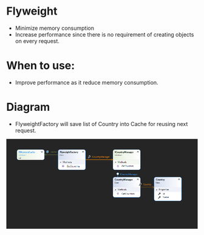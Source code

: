 # Flyweight
- Minimize memory consumption
- Increase performance since there is no requirement of creating objects on every request.

# When to use: 
- Improve performance as it reduce memory consumption.

# Diagram
- FlyweightFactory will save list of Country into Cache for reusing next request.

![CompositeDesignPattern](https://github.com/nghianguyendev/design-pattern/blob/master/StructuralDesignPattern/Flyweight/Flyweight.png?raw=true)
